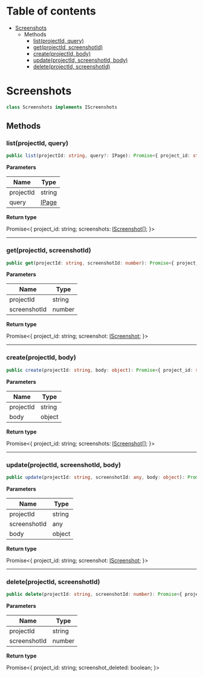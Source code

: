 # Table of contents

* [Screenshots][ClassDeclaration-8]
    * Methods
        * [list(projectId, query)][MethodDeclaration-30]
        * [get(projectId, screenshotId)][MethodDeclaration-31]
        * [create(projectId, body)][MethodDeclaration-32]
        * [update(projectId, screenshotId, body)][MethodDeclaration-33]
        * [delete(projectId, screenshotId)][MethodDeclaration-34]

# Screenshots

```typescript
class Screenshots implements IScreenshots
```
## Methods

### list(projectId, query)

```typescript
public list(projectId: string, query?: IPage): Promise<{ project_id: string; screenshots: IScreenshot[]; }>;
```

**Parameters**

| Name      | Type                            |
| --------- | ------------------------------- |
| projectId | string                          |
| query     | [IPage][InterfaceDeclaration-2] |

**Return type**

Promise<{ project_id: string; screenshots: [IScreenshot][InterfaceDeclaration-18][]; }>

----------

### get(projectId, screenshotId)

```typescript
public get(projectId: string, screenshotId: number): Promise<{ project_id: string; screenshot: IScreenshot; }>;
```

**Parameters**

| Name         | Type   |
| ------------ | ------ |
| projectId    | string |
| screenshotId | number |

**Return type**

Promise<{ project_id: string; screenshot: [IScreenshot][InterfaceDeclaration-18]; }>

----------

### create(projectId, body)

```typescript
public create(projectId: string, body: object): Promise<{ project_id: string; screenshots: IScreenshot[]; }>;
```

**Parameters**

| Name      | Type   |
| --------- | ------ |
| projectId | string |
| body      | object |

**Return type**

Promise<{ project_id: string; screenshots: [IScreenshot][InterfaceDeclaration-18][]; }>

----------

### update(projectId, screenshotId, body)

```typescript
public update(projectId: string, screenshotId: any, body: object): Promise<{ project_id: string; screenshot: IScreenshot; }>;
```

**Parameters**

| Name         | Type   |
| ------------ | ------ |
| projectId    | string |
| screenshotId | any    |
| body         | object |

**Return type**

Promise<{ project_id: string; screenshot: [IScreenshot][InterfaceDeclaration-18]; }>

----------

### delete(projectId, screenshotId)

```typescript
public delete(projectId: string, screenshotId: number): Promise<{ project_id: string; screenshot_deleted: boolean; }>;
```

**Parameters**

| Name         | Type   |
| ------------ | ------ |
| projectId    | string |
| screenshotId | number |

**Return type**

Promise<{ project_id: string; screenshot_deleted: boolean; }>

[ClassDeclaration-8]: screenshots.md#screenshots
[MethodDeclaration-30]: screenshots.md#listprojectid-query
[InterfaceDeclaration-2]: ../i-page.md#ipage
[InterfaceDeclaration-18]: ../i-screenshot.md#iscreenshot
[MethodDeclaration-31]: screenshots.md#getprojectid-screenshotid
[InterfaceDeclaration-18]: ../i-screenshot.md#iscreenshot
[MethodDeclaration-32]: screenshots.md#createprojectid-body
[InterfaceDeclaration-18]: ../i-screenshot.md#iscreenshot
[MethodDeclaration-33]: screenshots.md#updateprojectid-screenshotid-body
[InterfaceDeclaration-18]: ../i-screenshot.md#iscreenshot
[MethodDeclaration-34]: screenshots.md#deleteprojectid-screenshotid